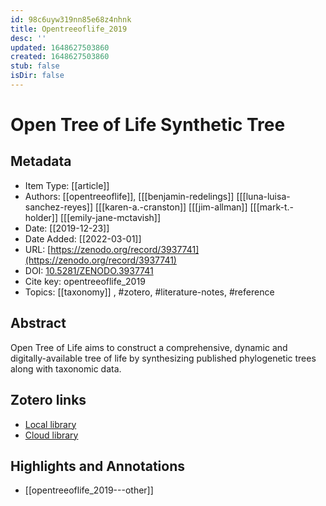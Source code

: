 ```yaml
---
id: 98c6uyw319nn85e68z4nhnk
title: Opentreeoflife_2019
desc: ''
updated: 1648627503860
created: 1648627503860
stub: false
isDir: false
---
```

# Open Tree of Life Synthetic Tree

## Metadata

* Item Type: [[article]]
* Authors: [[opentreeoflife]], [[[benjamin-redelings]] [[[luna-luisa-sanchez-reyes]] [[[karen-a.-cranston]] [[[jim-allman]] [[[mark-t.-holder]] [[[emily-jane-mctavish]]
* Date: [[2019-12-23]]
* Date Added: [[2022-03-01]]
* URL: [https://zenodo.org/record/3937741](https://zenodo.org/record/3937741)
* DOI: [10.5281/ZENODO.3937741](https://doi.org/10.5281/ZENODO.3937741)
* Cite key: opentreeoflife_2019
* Topics: [[taxonomy]]
, #zotero, #literature-notes, #reference

## Abstract

Open Tree of Life aims to construct a comprehensive, dynamic and digitally-available tree of life by synthesizing published phylogenetic trees along with taxonomic data.


##  Zotero links
* [Local library](zotero://select/items/3_UIVVJUSV)
* [Cloud library](http://zotero.org/groups/4613367/items/UIVVJUSV)

## Highlights and Annotations

- [[opentreeoflife_2019---other]]
